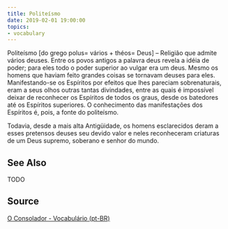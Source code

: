 ```yaml
---
title: Politeísmo
date: 2019-02-01 19:00:00
topics:
- vocabulary
---
```


Politeísmo [do grego polus= vários + théos= Deus] – Religião que admite vários deuses. Entre os povos antigos a palavra deus revela a idéia de poder; para eles todo o poder superior ao vulgar era um deus. Mesmo os homens que haviam feito grandes coisas se tornavam deuses para eles. Manifestando-se os Espíritos por efeitos que lhes pareciam sobrenaturais, eram a seus olhos outras tantas divindades, entre as quais é impossível deixar de reconhecer os Espíritos de todos os graus, desde os batedores até os Espíritos superiores. O conhecimento das manifestações dos Espíritos é, pois, a fonte do politeísmo.

Todavia, desde a mais alta Antigüidade, os homens esclarecidos deram a esses pretensos deuses seu devido valor e neles reconheceram criaturas de um Deus supremo, soberano e senhor do mundo.

## See Also
TODO

## Source
[O Consolador - Vocabulário (pt-BR)](http://www.oconsolador.com.br/linkfixo/vocabulario/principal.html)
